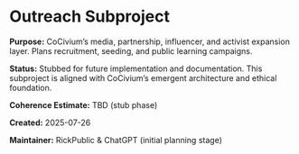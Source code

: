 <!-- status: stub; target: 150+ words -->
<!-- status: stub; target: 150+ words -->
<!-- status: stub; target: 150+ words -->
<!-- status: stub; target: 150+ words -->
<!-- status: stub; target: 150+ words -->
<!-- Filename: README_outreach.md -->
# Outreach Subproject

**Purpose:**
CoCivium’s media, partnership, influencer, and activist expansion layer. Plans recruitment, seeding, and public learning campaigns.

**Status:**
Stubbed for future implementation and documentation. This subproject is aligned with CoCivium’s emergent architecture and ethical foundation.

**Coherence Estimate:**
TBD (stub phase)

**Created:** 2025-07-26

**Maintainer:** RickPublic & ChatGPT (initial planning stage)







